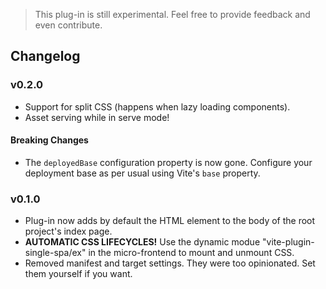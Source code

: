 > This plug-in is still experimental.  Feel free to provide feedback and even contribute.

## Changelog

### v0.2.0

+ Support for split CSS (happens when lazy loading components).
+ Asset serving while in serve mode!

#### Breaking Changes

+ The `deployedBase` configuration property is now gone.  Configure your deployment base as per usual using Vite's 
`base` property.

### v0.1.0

+ Plug-in now adds by default the <import-map-overrides-full> HTML element to the body of the root project's index 
page.
+ **AUTOMATIC CSS LIFECYCLES!**  Use the dynamic modue "vite-plugin-single-spa/ex" in the micro-frontend to mount and 
unmount CSS.
+ Removed manifest and target settings.  They were too opinionated.  Set them yourself if you want.
